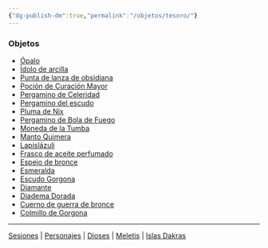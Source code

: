 ```yaml
---
{"dg-publish-dm":true,"permalink":"/objetos/tesoro/"}
---
```


<h3><span>Objetos</span></h3><p><ul class="dataview dataview-ul dataview-result-list-root-ul"><li class="dataview-result-list-li"><span><a data-tooltip-position="top" aria-label="Objetos/Ópalo.md" data-href="Objetos/Ópalo.md" href="Objetos/Ópalo.md" class="internal-link" target="_blank" rel="noopener nofollow">Ópalo</a></span></li><li class="dataview-result-list-li"><span><a data-tooltip-position="top" aria-label="Objetos/Ídolo de arcilla.md" data-href="Objetos/Ídolo de arcilla.md" href="Objetos/Ídolo de arcilla.md" class="internal-link" target="_blank" rel="noopener nofollow">Ídolo de arcilla</a></span></li><li class="dataview-result-list-li"><span><a data-tooltip-position="top" aria-label="Objetos/Punta de lanza de obsidiana.md" data-href="Objetos/Punta de lanza de obsidiana.md" href="Objetos/Punta de lanza de obsidiana.md" class="internal-link" target="_blank" rel="noopener nofollow">Punta de lanza de obsidiana</a></span></li><li class="dataview-result-list-li"><span><a data-tooltip-position="top" aria-label="Objetos/Poción de Curación Mayor.md" data-href="Objetos/Poción de Curación Mayor.md" href="Objetos/Poción de Curación Mayor.md" class="internal-link" target="_blank" rel="noopener nofollow">Poción de Curación Mayor</a></span></li><li class="dataview-result-list-li"><span><a data-tooltip-position="top" aria-label="Objetos/Pergamino de Celeridad.md" data-href="Objetos/Pergamino de Celeridad.md" href="Objetos/Pergamino de Celeridad.md" class="internal-link" target="_blank" rel="noopener nofollow">Pergamino de Celeridad</a></span></li><li class="dataview-result-list-li"><span><a data-tooltip-position="top" aria-label="Objetos/Pergamino del escudo.md" data-href="Objetos/Pergamino del escudo.md" href="Objetos/Pergamino del escudo.md" class="internal-link" target="_blank" rel="noopener nofollow">Pergamino del escudo</a></span></li><li class="dataview-result-list-li"><span><a data-tooltip-position="top" aria-label="Objetos/Pluma de Nix.md" data-href="Objetos/Pluma de Nix.md" href="Objetos/Pluma de Nix.md" class="internal-link" target="_blank" rel="noopener nofollow">Pluma de Nix</a></span></li><li class="dataview-result-list-li"><span><a data-tooltip-position="top" aria-label="Objetos/Pergamino de Bola de Fuego.md" data-href="Objetos/Pergamino de Bola de Fuego.md" href="Objetos/Pergamino de Bola de Fuego.md" class="internal-link" target="_blank" rel="noopener nofollow">Pergamino de Bola de Fuego</a></span></li><li class="dataview-result-list-li"><span><a data-tooltip-position="top" aria-label="Objetos/Moneda de la Tumba.md" data-href="Objetos/Moneda de la Tumba.md" href="Objetos/Moneda de la Tumba.md" class="internal-link" target="_blank" rel="noopener nofollow">Moneda de la Tumba</a></span></li><li class="dataview-result-list-li"><span><a data-tooltip-position="top" aria-label="Objetos/Manto Quimera.md" data-href="Objetos/Manto Quimera.md" href="Objetos/Manto Quimera.md" class="internal-link" target="_blank" rel="noopener nofollow">Manto Quimera</a></span></li><li class="dataview-result-list-li"><span><a data-tooltip-position="top" aria-label="Objetos/Lapislázuli.md" data-href="Objetos/Lapislázuli.md" href="Objetos/Lapislázuli.md" class="internal-link" target="_blank" rel="noopener nofollow">Lapislázuli</a></span></li><li class="dataview-result-list-li"><span><a data-tooltip-position="top" aria-label="Objetos/Frasco de aceite perfumado.md" data-href="Objetos/Frasco de aceite perfumado.md" href="Objetos/Frasco de aceite perfumado.md" class="internal-link" target="_blank" rel="noopener nofollow">Frasco de aceite perfumado</a></span></li><li class="dataview-result-list-li"><span><a data-tooltip-position="top" aria-label="Objetos/Espejo de bronce.md" data-href="Objetos/Espejo de bronce.md" href="Objetos/Espejo de bronce.md" class="internal-link" target="_blank" rel="noopener nofollow">Espejo de bronce</a></span></li><li class="dataview-result-list-li"><span><a data-tooltip-position="top" aria-label="Objetos/Esmeralda.md" data-href="Objetos/Esmeralda.md" href="Objetos/Esmeralda.md" class="internal-link" target="_blank" rel="noopener nofollow">Esmeralda</a></span></li><li class="dataview-result-list-li"><span><a data-tooltip-position="top" aria-label="Objetos/Escudo Gorgona.md" data-href="Objetos/Escudo Gorgona.md" href="Objetos/Escudo Gorgona.md" class="internal-link" target="_blank" rel="noopener nofollow">Escudo Gorgona</a></span></li><li class="dataview-result-list-li"><span><a data-tooltip-position="top" aria-label="Objetos/Diamante.md" data-href="Objetos/Diamante.md" href="Objetos/Diamante.md" class="internal-link" target="_blank" rel="noopener nofollow">Diamante</a></span></li><li class="dataview-result-list-li"><span><a data-tooltip-position="top" aria-label="Objetos/Diadema Dorada.md" data-href="Objetos/Diadema Dorada.md" href="Objetos/Diadema Dorada.md" class="internal-link" target="_blank" rel="noopener nofollow">Diadema Dorada</a></span></li><li class="dataview-result-list-li"><span><a data-tooltip-position="top" aria-label="Objetos/Cuerno de guerra de bronce.md" data-href="Objetos/Cuerno de guerra de bronce.md" href="Objetos/Cuerno de guerra de bronce.md" class="internal-link" target="_blank" rel="noopener nofollow">Cuerno de guerra de bronce</a></span></li><li class="dataview-result-list-li"><span><a data-tooltip-position="top" aria-label="Objetos/Colmillo de Gorgona.md" data-href="Objetos/Colmillo de Gorgona.md" href="Objetos/Colmillo de Gorgona.md" class="internal-link" target="_blank" rel="noopener nofollow">Colmillo de Gorgona</a></span></li></ul></p><p><span><hr></span></p><span><span><a data-tooltip-position="top" aria-label="Almanaque/Sesiones" data-href="Almanaque/Sesiones" href="Almanaque/Sesiones" class="internal-link" target="_blank" rel="noopener nofollow">Sesiones</a> | <a data-tooltip-position="top" aria-label="Almanaque/Personajes" data-href="Almanaque/Personajes" href="Almanaque/Personajes" class="internal-link" target="_blank" rel="noopener nofollow">Personajes</a> | <a data-tooltip-position="top" aria-label="Almanaque/Dioses" data-href="Almanaque/Dioses" href="Almanaque/Dioses" class="internal-link" target="_blank" rel="noopener nofollow">Dioses</a> | <a data-tooltip-position="top" aria-label="Lugares/Meletis" data-href="Lugares/Meletis" href="Lugares/Meletis" class="internal-link" target="_blank" rel="noopener nofollow">Meletis</a> | <a data-tooltip-position="top" aria-label="Lugares/Islas Dakras" data-href="Lugares/Islas Dakras" href="Lugares/Islas Dakras" class="internal-link" target="_blank" rel="noopener nofollow">Islas Dakras</a> </span></span>